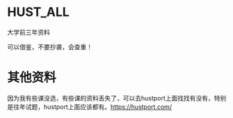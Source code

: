 # HUST_ALL

大学前三年资料

可以借鉴，不要抄袭，会查重！

# 其他资料

因为我有些课没选，有些课的资料丢失了，可以去hustport上面找找有没有，特别是往年试题，hustport上面应该都有。https://hustport.com/
